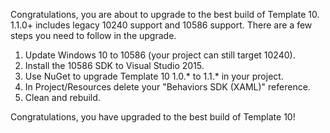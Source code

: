 Congratulations, you are about to upgrade to the best build of Template 10. 1.1.0+ includes legacy 10240 support and 10586 support. There are a few steps you need to follow in the upgrade. 

1. Update Windows 10 to 10586 (your project can still target 10240).
1. Install the 10586 SDK to Visual Studio 2015. 
1. Use NuGet to upgrade Template 10 1.0.* to 1.1.* in your project.
1. In Project/Resources delete your "Behaviors SDK (XAML)" reference.
1. Clean and rebuild.

Congratulations, you have upgraded to the best build of Template 10! 


